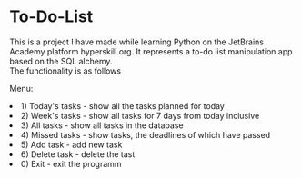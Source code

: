 # To-Do-List
This is a project I have made while learning Python on the JetBrains Academy platform hyperskill.org.
It represents a to-do list manipulation app based on the SQL alchemy.<br>
The functionality is as follows
</p>
    <p>Menu:</p>
    <ls>
      <li>1) Today's tasks - show all the tasks planned for today
      <li>2) Week's tasks - show all tasks for 7 days from today inclusive
      <li>3) All tasks - show all tasks in the database
      <li>4) Missed tasks - show tasks, the deadlines of which have passed
      <li>5) Add task - add new task
      <li>6) Delete task - delete the tast
      <li>0) Exit - exit the programm
    </ls>
    
